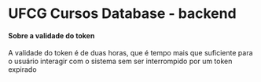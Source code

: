 # UFCG Cursos Database - backend

#### Sobre a validade do token

A validade do token é de duas horas, que é tempo mais que suficiente para o usuário interagir com o sistema sem ser interrompido por um token expirado
